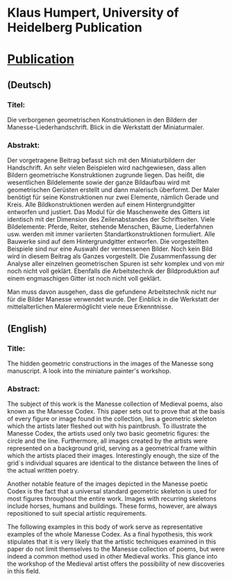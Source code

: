 # Klaus Humpert, University of Heidelberg Publication

# [Publication](https://archiv.ub.uni-heidelberg.de/artdok/2265/)

## (Deutsch)
### Titel: 
Die verborgenen geometrischen Konstruktionen in den Bildern der Manesse-Liederhandschrift. Blick in die Werkstatt der Miniaturmaler.
### Abstrakt: 
Der vorgetragene Beitrag befasst sich mit den Miniaturbildern der Handschrift. An sehr vielen Beispielen wird nachgewiesen, dass allen Bildern geometrische Konstruktionen zugrunde liegen. Das heißt, die wesentlichen Bildelemente sowie der ganze Bildaufbau wird mit geometrischen Gerüsten erstellt und dann malerisch überformt. Der Maler benötigt für seine Konstruktionen nur zwei Elemente, nämlich Gerade und Kreis. Alle Bildkonstruktionen werden auf einem Hintergrundgitter entworfen und justiert. Das Modul für die Maschenweite des Gitters ist identisch mit der Dimension des Zeilenabstandes der Schriftseiten. Viele Bildelemente: Pferde, Reiter, stehende Menschen, Bäume, Liederfahnen usw. werden mit immer variierten Standartkonstruktionen formuliert. Alle Bauwerke sind auf dem Hintergrundgitter entworfen. Die vorgestellten Beispiele sind nur eine Auswahl der vermessenen Bilder. Noch kein Bild wird in diesem Beitrag als Ganzes vorgestellt. Die Zusammenfassung der Analyse aller einzelnen geometrischen Spuren ist sehr komplex und von mir noch nicht voll geklärt. Ebenfalls die Arbeitstechnik der Bildproduktion auf einem engmaschigen Gitter ist noch nicht voll geklärt.

Man muss davon ausgehen, dass die gefundene Arbeitstechnik nicht nur für die Bilder Manesse verwendet wurde. Der Einblick in die Werkstatt der mittelalterlichen Malerermöglicht viele neue Erkenntnisse. 

## (English)
### Title: 
The hidden geometric constructions in the images of the Manesse song manuscript. A look into the miniature painter's workshop.
### Abstract: 
The subject of this work is the Manesse collection of Medieval poems, also known as the Manesse Codex. This paper sets out to prove that at the basis of every figure or image found in the collection, lies a geometric skeleton which the artists later fleshed out with his paintbrush. To illustrate the Manesse Codex, the artists used only two basic geometric figures: the circle and the line. Furthermore, all images created by the artists were represented on a background grid, serving as a geometrical frame within which the artists placed their images. Interestingly enough, the size of the grid´s individual squares are identical to the distance between the lines of the actual written poetry.

Another notable feature of the images depicted in the Manesse poetic Codex is the fact that a universal standard geometric skeleton is used for most figures throughout the entire work. Images with recurring skeletons include horses, humans and buildings. These forms, however, are always repositioned to suit special artistic requirements.

The following examples in this body of work serve as representative examples of the whole Manesse Codex. As a final hypothesis, this work stipulates that it is very likely that the artistic techniques examined in this paper do not limit themselves to the Manesse collection of poems, but were indeed a common method used in other Medieval works. This glance into the workshop of the Medieval artist offers the possibility of new discoveries in this field.
